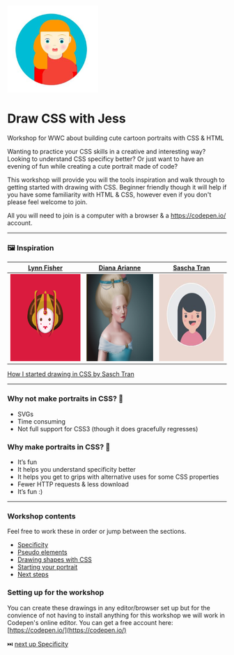 <img src="/imgs/portratit CSS.JPG" alt="Single Div example one" height="200" />

# Draw CSS with Jess  

Workshop for WWC about building cute cartoon portraits with CSS &amp; HTML

Wanting to practice your CSS skills in a creative and interesting way? Looking to understand CSS specificy better? Or just want to have an evening of fun while creating a cute portrait made of code?

This workshop will provide you will the tools inspiration and walk through to getting started with drawing with CSS. Beginner friendly though it will help if you have some familiarity with HTML & CSS, however even if you don't please feel welcome to join.

All you will need to join is a computer with a browser & a https://codepen.io/ account.

---

### 🖼️ Inspiration 

| [Lynn Fisher](https://a.singlediv.com/)        | [Diana Arianne](http://diana-adrianne.com/)  | [Sascha Tran](https://codepen.io/sashatran/)
| :-----------------------------------------------------------:| :--------------------------------------------------------:|:---------------------------------------------------------:|
| <img src="/imgs/Screenshot from 2019-02-02 22-47-16.png" alt="Single Div example one" height="200" />| <img src="/imgs/diana-adrianne1.jpg" alt="Diana Adiranne example" height="200" /> | <img src="/imgs/sasha_example.JPG" alt="Diana Adiranne example" height="200" /> |

[How I started drawing in CSS by Sasch Tran](https://blog.prototypr.io/how-i-started-drawing-css-images-3fd878675c89)

---

### Why not make portraits in CSS? 🤔

* SVGs
* Time consuming
* Not full support for CSS3 (though it does gracefully regresses)

### Why make portraits in CSS? 🎨

* It’s fun
* It helps you understand specificity better
* It helps you get to grips with alternative uses for some CSS properties
* Fewer HTTP requests & less download
* It’s fun :)

---

### Workshop contents

Feel free to work these in order or jump between the sections.

* [Specificity](/specificity.md)
* [Pseudo elements](/pseudo_elements.md)
* [Drawing shapes with CSS](drawing_shapes_with_css.md)
* [Starting your portrait](/starting_your_portrait.md)
* [Next steps](/next_steps.md)

### Setting up for the workshop
You can create these drawings in any editor/browser set up but for the convience of not having to install anything for this workshop we will work in Codepen's online editor. You can get a free account here: [https://codepen.io/](https://codepen.io/)

⏭️ [next up Specificity](/specificity.md)
